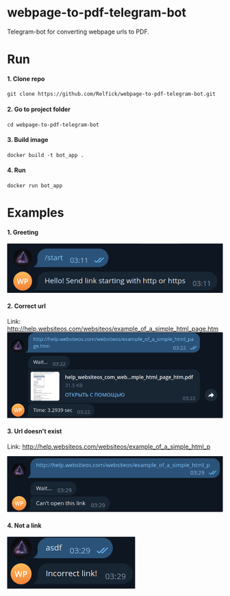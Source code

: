 # webpage-to-pdf-telegram-bot
Telegram-bot for converting webpage urls to PDF.
# Run
#### 1. Clone repo
```
git clone https://github.com/Relfick/webpage-to-pdf-telegram-bot.git
```
#### 2. Go to project folder
```
cd webpage-to-pdf-telegram-bot
```
#### 3. Build image
```
docker build -t bot_app .
```
#### 4. Run
```
docker run bot_app
```

# Examples

#### 1. Greeting
![](img/greeting.png)
#### 2. Correct url
Link: http://help.websiteos.com/websiteos/example_of_a_simple_html_page.htm
![](img/correct_url.png)
#### 3. Url doesn't exist
Link: http://help.websiteos.com/websiteos/example_of_a_simple_html_p

![](img/url_not_exists.png)
#### 4. Not a link
![](img/not_a_link.png)